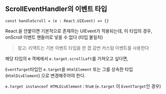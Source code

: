 ## ScrollEventHandler의 이벤트 타입

```tsx
const handleScroll = (e : React.UIEvent) => {}
```

React.을 안붙이면 기본적으로 존재하는 UIEvent가 적용되는데, 이 타입의 경우, onScroll 이벤트 핸들러로 넣을 수 없다 (타입 불일치) 
> 참고: 리액트는 기본 이벤트 타입을 한 겹 감싼 커스텀 이벤트를 사용한다

해당 타입의 e 객체에서 `e.target.scrollLeft`를 가져오고 싶다면, 

`EventTarget`타입인 `e.target`을 `HtmlElement` 또는 그를 상속한 타입 (`HtmlDivElement`) 으로 변경해주어야 한다. 

`e.target instanceof HTMLDivElement` : true (`e.target` 이 `EventTarget`인 경우)